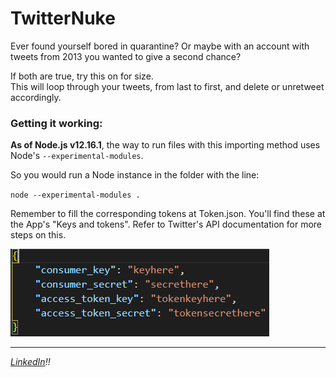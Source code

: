 # TwitterNuke

Ever found yourself bored in quarantine? Or maybe with an account with tweets from 2013 you wanted to give a second chance?

If both are true, try this on for size.\
This will loop through your tweets, from last to first, and delete or unretweet accordingly.

### Getting it working:

__As of Node.js v12.16.1__, the way to run files with this importing method uses Node's `--experimental-modules`.

So you would run a Node instance in the folder with the line:

`node --experimental-modules .`

Remember to fill the corresponding tokens at Token.json. You'll find these at the App's "Keys and tokens". Refer to Twitter's API documentation for more steps on this.

![Tokens JSON](/ReadmeJSON.png)

-----------------------------------------------------

*[LinkedIn](https://www.linkedin.com/in/ertie-exe/)!!*
